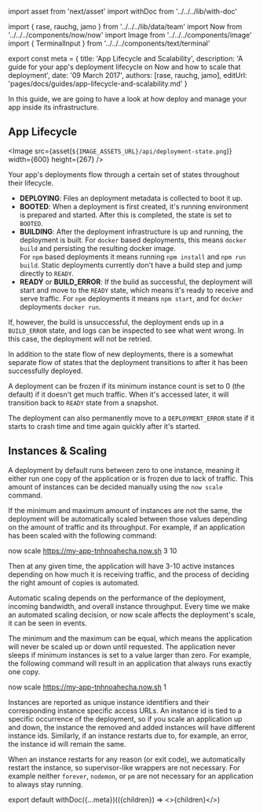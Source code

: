 import asset from 'next/asset'
import withDoc from '../../../lib/with-doc'

import { rase, rauchg, jamo } from '../../../lib/data/team'
import Now from '../../../components/now/now'
import Image from '../../../components/image'
import { TerminalInput } from '../../../components/text/terminal'

export const meta = {
  title: 'App Lifecycle and Scalability',
  description: 'A guide for your app\'s deployment lifecycle on Now and how to scale that deployment',
  date: '09 March 2017',
  authors: [rase, rauchg, jamo],
  editUrl: 'pages/docs/guides/app-lifecycle-and-scalability.md'
}

In this guide, we are going to have a look at how <Now color="#000"/> deploy and manage your app inside its infrastructure.

## App Lifecycle

<Image
  src={asset(`${IMAGE_ASSETS_URL}/api/deployment-state.png`)}
  width={600}
  height={267}
/>

Your app's deployments flow through a certain set of states throughout their lifecycle.

* **DEPLOYING**: Files an deployment metadata is collected to boot it up.
* **BOOTED**: When a deployment is first created, it's running environment is prepared and started. After this is completed, the state is set to `BOOTED`.
* **BUILDING**: After the deployment infrastructure is up and running, the deployment is built. For `docker` based deployments, this means `docker build` and persisting the resulting docker image.<br/>
For `npm` based deployments it means running `npm install` and `npm run build`. Static deployments currently don't have a build step and jump directly to `READY`.
* **READY** or **BUILD_ERROR**: If the build as successful, the deployment will start and move to the `READY` state, which means it's ready to receive and serve traffic. For `npm` deployments it means `npm start`, and for `docker` deployments `docker run`.

If, however, the build is unsuccessful, the deployment ends up in a `BUILD_ERROR` state, and logs can be inspected to see what went wrong. In this case, the deployment will not be retried.

In addition to the state flow of new deployments, there is a somewhat separate flow of states that the deployment transitions to after it has been successfully deployed.

A deployment can be frozen if its minimum instance count is set to 0 (the default) if it doesn't get much traffic. When it's accessed later, it will transition back to `READY` state from a snapshot.

The deployment can also permanently move to a `DEPLOYMENT_ERROR` state if it starts to crash time and time again quickly after it's started.

## Instances & Scaling

A deployment by default runs between zero to one instance, meaning it either run one copy of the application or is frozen due to lack of traffic. This amount of instances can be decided manually using the `now scale` command.

If the minimum and maximum amount of instances are not the same, the deployment will be automatically scaled between those values depending on the amount of traffic and its throughput. For example, if an application has been scaled with the following command:

<TerminalInput>now scale https://my-app-tnhnoahecha.now.sh 3 10</TerminalInput>

Then at any given time, the application will have 3-10 active instances depending on how much it is receiving traffic, and the process of deciding the right amount of copies is automated.

Automatic scaling depends on the performance of the deployment, incoming bandwidth, and overall instance throughput. Every time we make an automated scaling decision, or now scale affects the deployment's scale, it can be seen in events.

The minimum and the maximum can be equal, which means the application will never be scaled up or down until requested. The application never sleeps if minimum instances is set to a value larger than zero. For example, the following command will result in an application that always runs exactly one copy.

<TerminalInput>now scale https://my-app-tnhnoahecha.now.sh 1</TerminalInput>

Instances are reported as unique instance identifiers and their corresponding instance specific access URLs. An instance id is tied to a specific occurrence of the deployment, so if you scale an application up and down, the instance the removed and added instances will have different instance ids. Similarly, if an instance restarts due to, for example, an error, the instance id will remain the same.

When an instance restarts for any reason (or exit code), we automatically restart the instance, so supervisor-like wrappers are not necessary. For example neither `forever`, `nodemon`, or `pm` are not necessary for an application to always stay running.

export default withDoc({...meta})(({children}) => <>{children}</>)
